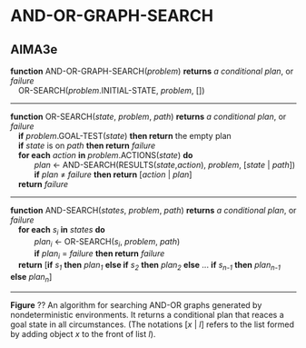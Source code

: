 # AND-OR-GRAPH-SEARCH

## AIMA3e
__function__ AND-OR-GRAPH-SEARCH(_problem_) __returns__ _a conditional plan_, or _failure_  
&emsp;OR\-SEARCH(_problem_.INITIAL\-STATE, _problem_, \[\])

---
__function__ OR\-SEARCH(_state_, _problem_, _path_) __returns__ _a conditional plan_, or _failure_  
&emsp;__if__ _problem_.GOAL\-TEST(_state_) __then return__ the empty plan  
&emsp;__if__ _state_ is on _path_ __then return__ _failure_  
&emsp;__for each__ _action_ __in__ _problem_.ACTIONS(_state_) __do__  
&emsp;&emsp;&emsp;_plan_ &larr; AND\-SEARCH(RESULTS(_state_,_action_), _problem_, \[_state_ | _path_\])  
&emsp;&emsp;&emsp;__if__ _plan_ &ne; _failure_ __then return__ \[_action_ | _plan_\]  
&emsp;__return__ _failure_

---
__function__ AND\-SEARCH(_states_, _problem_, _path_) __returns__ _a conditional plan_, or _failure_  
&emsp;__for each__ _s<sub>i</sub>_ __in__ _states_ __do__  
&emsp;&emsp;&emsp;_plan<sub>i</sub>_ &larr; OR\-SEARCH(_s<sub>i</sub>_, _problem_, _path_)  
&emsp;&emsp;&emsp;__if__ _plan<sub>i</sub>_ = _failure_ __then return__ _failure_  
&emsp;__return__ \[__if__ _s<sub>1</sub>_ __then__ _plan<sub>1</sub>_ __else if__ _s<sub>2</sub>_ __then__ _plan<sub>2</sub>_ __else__ ... __if__ _s<sub>n-1</sub>_ __then__ _plan<sub>n-1</sub>_ __else__ _plan<sub>n</sub>_\]

---

__Figure__ ?? An algorithm for searching AND\-OR graphs generated by nondeterministic environments. It returns a conditional plan that reaces a goal state in all circumstances. (The notations \[_x_ | _l_\] refers to the list formed by adding object _x_ to the front of list _l_).
